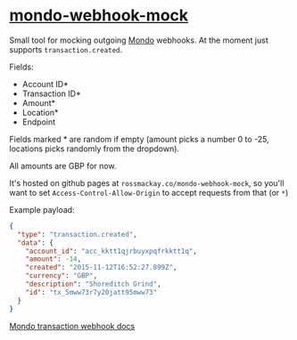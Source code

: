 # [mondo-webhook-mock](http://rossmackay.co/mondo-webhook-mock)

Small tool for mocking outgoing [Mondo](https://getmondo.co.uk) webhooks. At the moment just supports `transaction.created`.

Fields:
- Account ID*
- Transaction ID*
- Amount*
- Location*
- Endpoint

Fields marked * are random if empty (amount picks a number 0 to -25, locations picks randomly from the dropdown).

All amounts are GBP for now.

It's hosted on github pages at `rossmackay.co/mondo-webhook-mock`, so you'll want to set `Access-Control-Allow-Origin` to accept requests from that (or `*`)

Example payload: 
```json
{
  "type": "transaction.created",
  "data": {
    "account_id": "acc_kktt1qjrbuyxpqfrkktt1q",
    "amount": -14,
    "created": "2015-11-12T16:52:27.899Z",
    "currency": "GBP",
    "description": "Shoreditch Grind",
    "id": "tx_5mww73r7y20jatt95mww73"
  }
}
```
[Mondo transaction webhook docs](https://monzo.com/docs/#transaction-created)
